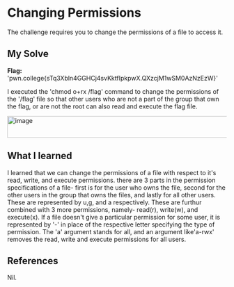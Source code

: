 # Changing Permissions
The challenge requires you to change the permissions of a file to access it.

## My Solve
**Flag:**  'pwn.college{sTq3Xbln4GGHCj4svKktfIpkpwX.QXzcjM1wSM0AzNzEzW}'

I executed the 'chmod o+rx /flag' command to change the permissions of the '/flag' file so that other users who are not a part of the group that own the flag, or are not the root can also read and execute the flag file.

<img width="777" height="50" alt="image" src="https://github.com/user-attachments/assets/bfc2c875-557f-4baa-b4bc-e2777ec4a6aa" />


## What I learned
I learned that we can change the permissions of a file with respect to it's read, write, and execute permissions.
there are 3 parts in the permission specifications of a file- first is for the user who owns the file, second for the other users in the group that owns the files, and lastly for all other users.
These are represented by u,g, and a respectively.
These are furthur combined with 3 more permissions, namely- read(r), write(w), and execute(x). If a file doesn't give a particular permission for some user, it is represented by '-' in place of the respective letter specifying the type of permission.
The 'a' argument stands for all, and an argument like'a-rwx' removes the read, write and execute permissions for all users.

## References
Nil.
